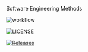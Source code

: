 Software Engineering Methods

![workflow](https://github.com/Andy-Dickinson/seMethods/actions/workflows/main.yml/badge.svg)

[![LICENSE](https://img.shields.io/github/license/Andy-Dickinson/seMethods.svg?style=flat-square)](https://github.com/Andy-Dickinson/seMethods/blob/master/LICENSE)

[![Releases](https://img.shields.io/github/release/Andy-Dickinson/seMethods/all.svg?style=flat-square)](https://github.com/Andy-Dickinson/seMethods/releases)